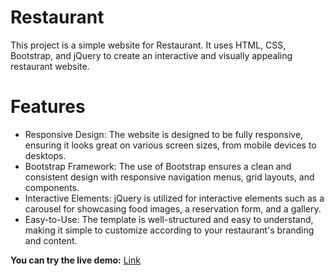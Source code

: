 # Restaurant
 This project is a simple website for Restaurant. It uses HTML, CSS, Bootstrap, and jQuery to create an interactive and visually appealing restaurant website. 
 
# Features
* Responsive Design: The website is designed to be fully responsive, ensuring it looks great on various screen sizes, from mobile devices to desktops.
* Bootstrap Framework: The use of Bootstrap ensures a clean and consistent design with responsive navigation menus, grid layouts, and components.
* Interactive Elements: jQuery is utilized for interactive elements such as a carousel for showcasing food images, a reservation form, and a gallery.
* Easy-to-Use: The template is well-structured and easy to understand, making it simple to customize according to your restaurant's branding and content.

 **You can try the live demo:** [Link](https://tamaraa20.github.io/Restaurant/)
